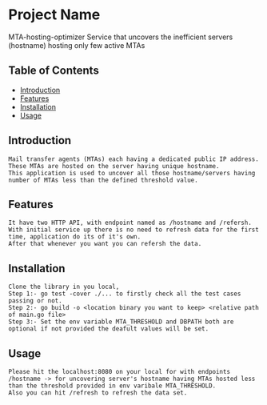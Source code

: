 # Project Name

MTA-hosting-optimizer
Service that uncovers the inefficient servers (hostname) hosting only few active MTAs

## Table of Contents

- [Introduction](#introduction)
- [Features](#features)
- [Installation](#installation)
- [Usage](#usage)

## Introduction

    Mail transfer agents (MTAs) each having a dedicated public IP address.
    These MTAs are hosted on the server having unique hostname.
    This application is used to uncover all those hostname/servers having number of MTAs less than the defined threshold value.

## Features

    It have two HTTP API, with endpoint named as /hostname and /refersh.
    With initial service up there is no need to refresh data for the first time, application do its of it's own.
    After that whenever you want you can refersh the data.

## Installation

    Clone the library in you local,
    Step 1:- go test -cover ./... to firstly check all the test cases passing or not.
    Step 2:- go build -o <location binary you want to keep> <relative path of main.go file>
    Step 3:- Set the env variable MTA_THRESHOLD and DBPATH both are optional if not provided the deafult values will be set.

## Usage

    Please hit the localhost:8080 on your local for with endpoints /hostname -> for uncovering server's hostname having MTAs hosted less than the threshold provided in env varibale MTA_THRESHOLD.
    Also you can hit /refresh to refresh the data set.
